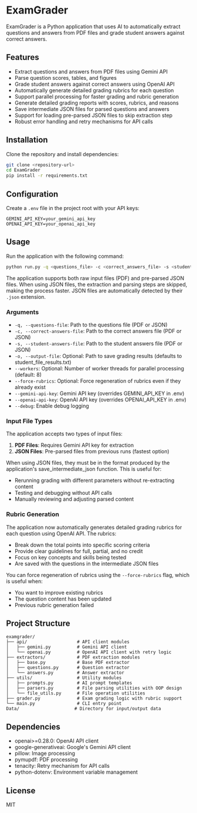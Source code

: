 # ExamGrader

ExamGrader is a Python application that uses AI to automatically extract questions and answers from PDF files and grade student answers against correct answers.

## Features

- Extract questions and answers from PDF files using Gemini API
- Parse question scores, tables, and figures
- Grade student answers against correct answers using OpenAI API
- Automatically generate detailed grading rubrics for each question
- Support parallel processing for faster grading and rubric generation
- Generate detailed grading reports with scores, rubrics, and reasons
- Save intermediate JSON files for parsed questions and answers
- Support for loading pre-parsed JSON files to skip extraction step
- Robust error handling and retry mechanisms for API calls

## Installation

Clone the repository and install dependencies:

```bash
git clone <repository-url>
cd ExamGrader
pip install -r requirements.txt
```

## Configuration

Create a `.env` file in the project root with your API keys:

```
GEMINI_API_KEY=your_gemini_api_key
OPENAI_API_KEY=your_openai_api_key
```

## Usage

Run the application with the following command:

```bash
python run.py -q <questions_file> -c <correct_answers_file> -s <student_answers_file> [-o <output_file>] [--workers N] [--force-rubrics] [--debug]
```

The application supports both raw input files (PDF) and pre-parsed JSON files. When using JSON files, the extraction and parsing steps are skipped, making the process faster. JSON files are automatically detected by their `.json` extension.

### Arguments

- `-q, --questions-file`: Path to the questions file (PDF or JSON)
- `-c, --correct-answers-file`: Path to the correct answers file (PDF or JSON)
- `-s, --student-answers-file`: Path to the student answers file (PDF or JSON)
- `-o, --output-file`: Optional: Path to save grading results (defaults to student_file_results.txt)
- `--workers`: Optional: Number of worker threads for parallel processing (default: 8)
- `--force-rubrics`: Optional: Force regeneration of rubrics even if they already exist
- `--gemini-api-key`: Gemini API key (overrides GEMINI_API_KEY in .env)
- `--openai-api-key`: OpenAI API key (overrides OPENAI_API_KEY in .env)
- `--debug`: Enable debug logging

### Input File Types

The application accepts two types of input files:
1. **PDF Files**: Requires Gemini API key for extraction
2. **JSON Files**: Pre-parsed files from previous runs (fastest option)

When using JSON files, they must be in the format produced by the application's save_intermediate_json function. This is useful for:
- Rerunning grading with different parameters without re-extracting content
- Testing and debugging without API calls
- Manually reviewing and adjusting parsed content

### Rubric Generation

The application now automatically generates detailed grading rubrics for each question using OpenAI API. The rubrics:
- Break down the total points into specific scoring criteria
- Provide clear guidelines for full, partial, and no credit
- Focus on key concepts and skills being tested
- Are saved with the questions in the intermediate JSON files

You can force regeneration of rubrics using the `--force-rubrics` flag, which is useful when:
- You want to improve existing rubrics
- The question content has been updated
- Previous rubric generation failed

## Project Structure

```
examgrader/
├── api/                   # API client modules
│   ├── gemini.py          # Gemini API client
│   └── openai.py          # OpenAI API client with retry logic
├── extractors/            # PDF extraction modules
│   ├── base.py            # Base PDF extractor
│   ├── questions.py       # Question extractor
│   └── answers.py         # Answer extractor
├── utils/                 # Utility modules
│   ├── prompts.py         # AI prompt templates
│   ├── parsers.py         # File parsing utilities with OOP design
│   └── file_utils.py      # File operation utilities
├── grader.py              # Exam grading logic with rubric support
└── main.py                # CLI entry point
Data/                     # Directory for input/output data
```

## Dependencies

- openai>=0.28.0: OpenAI API client
- google-generativeai: Google's Gemini API client
- pillow: Image processing
- pymupdf: PDF processing
- tenacity: Retry mechanism for API calls
- python-dotenv: Environment variable management

## License

MIT 